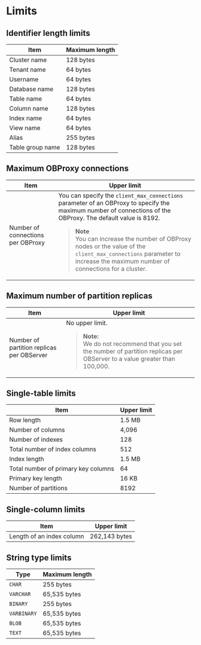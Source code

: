 # Limits

## Identifier length limits

| **Item** | **Maximum length** |
|---------|----------|
| Cluster name | 128 bytes |
| Tenant name | 64 bytes |
| Username | 64 bytes |
| Database name | 128 bytes |
| Table name | 64 bytes |
| Column name | 128 bytes |
| Index name | 64 bytes |
| View name | 64 bytes |
| Alias | 255 bytes |
| Table group name | 128 bytes |

## Maximum OBProxy connections

| Item | Upper limit |
|-----------------|-------------------------------------------------------------------------------------------------------------------------------------------------------------------|
| Number of connections per OBProxy | You can specify the `client_max_connections` parameter of an OBProxy to specify the maximum number of connections of the OBProxy. The default value is 8192.</br>  <blockquote>**Note**</br>You can increase the number of OBProxy nodes or the value of the `client_max_connections` parameter to increase the maximum number of connections for a cluster. </blockquote> |

## Maximum number of partition replicas

| Item | Upper limit |
|--------------------|-------------------------------------------------------------------------------------|
| Number of partition replicas per OBServer | No upper limit.  <blockquote>**Note:**</br>We do not recommend that you set the number of partition replicas per OBServer to a value greater than 100,000. </blockquote> |

## Single-table limits

| Item | Upper limit |
|-------|---------|
| Row length | 1.5 MB |
| Number of columns | 4,096 |
| Number of indexes | 128 |
| Total number of index columns | 512 |
| Index length | 1.5 MB |
| Total number of primary key columns | 64 |
| Primary key length | 16 KB |
| Number of partitions | 8192 |

## Single-column limits

| Item | Upper limit |
|---------|-----------|
| Length of an index column | 262,143 bytes |

## String type limits

| **Type** | **Maximum length** |
|-------------|----------|
| `CHAR` | 255 bytes |
| `VARCHAR` | 65,535 bytes |
| `BINARY` | 255 bytes |
| `VARBINARY` | 65,535 bytes |
| `BLOB` | 65,535 bytes |
| `TEXT` | 65,535 bytes |
